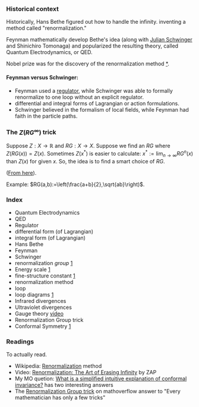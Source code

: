 
### Historical context
Historically, Hans Bethe figured out how to handle the infinity. inventing a method called "renormalization."

Feynman mathematically develop Bethe's idea (along with [Julian Schwinger](https://en.wikipedia.org/wiki/Julian_Schwinger) and Shinichiro Tomonaga) and popularized the resulting theory, called Quantum Electrodynamics, or QED.

Nobel prize was for the discovery of the renormalization method [*](https://en.wikipedia.org/wiki/Shin%27ichir%C5%8D_Tomonaga).

#### Feynman versus Schwinger:
* Feynman used a [regulator](https://en.wikipedia.org/wiki/Regularization_(physics)), while Schwinger was able to formally renormalize to one loop without an explicit regulator.
* differential and integral forms of Lagrangian or action formulations.
* Schwinger believed in the formalism of local fields, while Feynman had faith in the particle paths.
 
### The $Z(RG^\infty)$ trick
Suppose $Z: X \rightarrow \mathbb{R}$ and  $RG: X \rightarrow X$.
Suppose we find an $RG$ where $Z(RG(x))=Z(x)$.
Sometimes $Z(x^{\ast})$ is easier to calculate: $x^{\ast} := \lim_{n\rightarrow \infty} RG^n(x)$ than $Z(x)$ for given $x$.
So, the idea is to find a smart choice of $RG$.

([From here](https://mathoverflow.net/a/363383/111389)).

Example: $RG(a,b):=\left(\frac{a+b}{2},\sqrt{ab}\right)$.

### Index
* Quantum Electrodynamics
* QED
* Regulator
* differential form (of Lagrangian)
* integral form (of Lagrangian)
* Hans Bethe
* Feynman
* Schwinger
* renormalization *group* [1](https://en.wikipedia.org/wiki/Fine-structure_constant#Variation_with_energy_scale)
* Energy scale [1](https://en.wikipedia.org/wiki/Fine-structure_constant#Variation_with_energy_scale)
* fine-structure constant [1](https://en.wikipedia.org/wiki/Fine-structure_constant#Physical_interpretations)
* renormalization method
* loop
* loop diagrams [1](https://en.wikipedia.org/wiki/One-loop_Feynman_diagram)
* Infrared divergences
* Ultraviolet divergences
* Gauge theory [video](https://www.youtube.com/watch?v=paQLJKtiAEE)
* Renormalization Group trick
* Conformal Symmetry [1](https://mathoverflow.net/questions/266921/how-is-the-conformal-prediction-conformal)

### Readings
To actually read.
* Wikipedia: [Renormalization](https://en.wikipedia.org/wiki/Renormalization) method
* Video: [Renormalization: The Art of Erasing Infinity](https://www.youtube.com/watch?v=0OQ7BhlfAJY) by ZAP
* My MO quetion: [What is a simplified intuitive explanation of conformal invariance?](https://mathoverflow.net/questions/394335/what-is-a-simplified-intuitive-explanation-of-conformal-invariance/394341#394341) has two interesting answers
* The [Renormalization Group trick](https://mathoverflow.net/a/363383/111389) on mathoverflow answer to "Every mathematician has only a few tricks"
